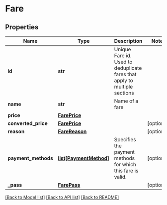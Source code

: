 # Fare

## Properties
Name | Type | Description | Notes
------------ | ------------- | ------------- | -------------
**id** | **str** | Unique Fare id. Used to deduplicate fares that apply to multiple sections | 
**name** | **str** | Name of a fare | 
**price** | [**FarePrice**](FarePrice.md) |  | 
**converted_price** | [**FarePrice**](FarePrice.md) |  | [optional] 
**reason** | [**FareReason**](FareReason.md) |  | [optional] 
**payment_methods** | [**list[PaymentMethod]**](PaymentMethod.md) | Specifies the payment methods for which this fare is valid.  | [optional] 
**_pass** | [**FarePass**](FarePass.md) |  | [optional] 

[[Back to Model list]](../README.md#documentation-for-models) [[Back to API list]](../README.md#documentation-for-api-endpoints) [[Back to README]](../README.md)

